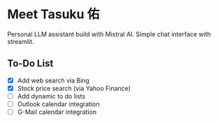 # Meet Tasuku 佑 

Personal LLM assistant build with Mistral AI. Simple chat interface with streamlit. 

## To-Do List
- [x] Add web search via Bing
- [x] Stock price search (via Yahoo Finance)
- [ ] Add dynamic to do lists
- [ ] Outlook calendar integration
- [ ] G-Mail calendar integration